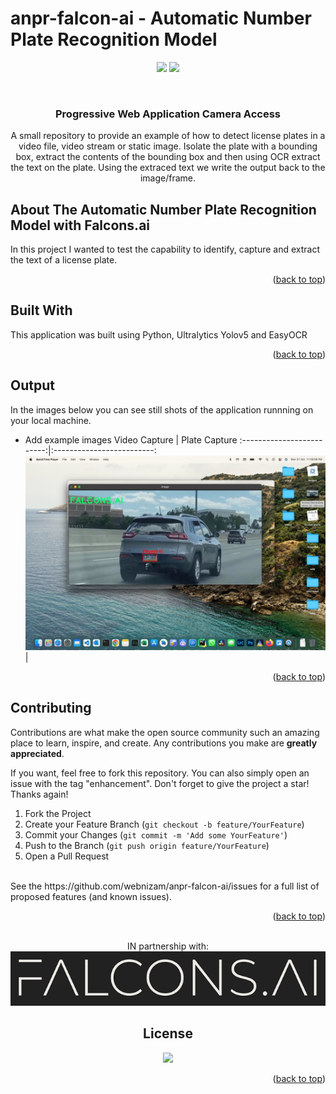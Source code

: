 # anpr-falcon-ai - Automatic Number Plate Recognition Model

<div id="top"></div>
<div align="center">
  
![](https://img.shields.io/badge/Language-Python-blue)
![](https://img.shields.io/badge/License-MIT-blue)
  
</div>



<!-- PROJECT LOGO -->
<br />
<div align="center">


  <h3 align="center">
Progressive Web Application Camera Access</h3>

  <p align="center">
    A small repository to provide an example of how to detect license plates in a video file, video stream or static image. Isolate the plate with a bounding box, extract the contents of the bounding box and then using OCR extract the text on the plate. Using the extraced text we write the output back to the image/frame.
    <br />

  </p>
</div>


<!-- ABOUT THE PROJECT -->
## About The Automatic Number Plate Recognition Model with Falcons.ai

In this project I wanted to test the capability to identify, capture and extract the text of a license plate.

<p align="right">(<a href="#top">back to top</a>)</p>



<!-- Built With -->
## Built With

This application was built using Python, Ultralytics Yolov5 and EasyOCR

<p align="right">(<a href="#top">back to top</a>)</p>



<!-- OUTPUT -->
## Output

In the images below you can see still shots of the application runnning on your local machine. 
- Add example images
Video Capture            |  Plate  Capture
:-------------------------:|:-------------------------:
![screen-screenshot] | 



<p align="right">(<a href="#top">back to top</a>)</p>


<!-- CONTRIBUTING -->
## Contributing

Contributions are what make the open source community such an amazing place to learn, inspire, and create. Any contributions you make are **greatly appreciated**.

If you want, feel free to fork this repository. You can also simply open an issue with the tag "enhancement".
Don't forget to give the project a star! Thanks again!

1. Fork the Project
2. Create your Feature Branch (`git checkout -b feature/YourFeature`)
3. Commit your Changes (`git commit -m 'Add some YourFeature'`)
4. Push to the Branch (`git push origin feature/YourFeature`)
5. Open a Pull Request
<br />
See the https://github.com/webnizam/anpr-falcon-ai/issues for a full list of proposed features (and known issues).

<p align="right">(<a href="#top">back to top</a>)</p>

<!-- PROJECT LOGO -->
<br />
<div align="center"> IN partnership with:
  <a href="https://github.com/mstatt/pwa-camera-access">
    <img src="/falcons-logo2.png" alt="Logo" >
  </a>
  
 
<!-- LICENSE -->
## License

![](https://img.shields.io/badge/License-MIT-blue)

<p align="right">(<a href="#top">back to top</a>)</p>

<!-- MARKDOWN LINKS & IMAGES -->
[screen-screenshot]: render.jpg
